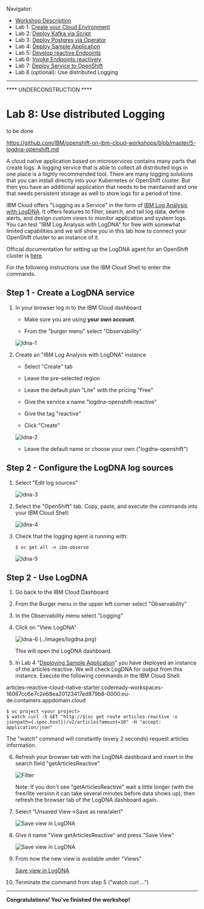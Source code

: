 Navigator:
* [Workshop Description](https://nheidloff.github.io/workshop-quarkus-openshift-reactive-endpoints/)
* Lab 1: [Create your Cloud Environment](lab1.md)
* Lab 2: [Deploy Kafka via Script](lab2.md)
* Lab 3: [Deploy Postgres via Operator](lab3.md)
* Lab 4: [Deploy Sample Application](lab4.md)
* Lab 5: [Develop reactive Endpoints](lab5.md)
* Lab 6: [Invoke Endpoints reactively](lab6.md)
* Lab 7: [Deploy Service to OpenShift](lab7.md)
* Lab 8 (optional): Use distributed Logging

---
**** UNDERCONSTRUCTION ****

# Lab 8: Use distributed Logging

to be done

https://github.com/IBM/openshift-on-ibm-cloud-workshops/blob/master/5-logdna-openshift.md

A cloud native application based on microservices contains many parts that create logs. A logging service that is able to collect all distributed logs in one place is a highly recommended tool. There are many logging solutions that you can install directly into your Kubernetes or OpenShift cluster. But then you have an additional application that needs to be maintained and one that needs persistent storage as well to store logs for a period of time. 

IBM Cloud offers "Logging as a Service" in the form of [IBM Log Analysis with LogDNA](https://cloud.ibm.com/docs/services/Log-Analysis-with-LogDNA?topic=LogDNA-getting-started#getting-started). It offers features to filter, search, and tail log data, define alerts, and design custom views to monitor application and system logs. You can test "IBM Log Analysis with LogDNA" for free with somewhat limited capabilities and we will show you in this lab how to connect your OpenShift cluster to an instance of it.

Official documentation for setting up the LogDNA agent for an OpenShift cluster is [here](https://cloud.ibm.com/docs/services/Log-Analysis-with-LogDNA?topic=LogDNA-config_agent_os_cluster).

For the following instructions use the IBM Cloud Shell to enter the commands.

## Step 1 - Create a LogDNA service

1. In your browser log in to the IBM Cloud dashboard

   * Make sure you are using **your own account**.

   * From the "burger menu" select "Observability"

   ![ldna-1](../images/ldna-1.png)



1. Create an "IBM Log Analysis with LogDNA" instance

   * Select "Create" tab

   * Leave the pre-selected region

   * Leave the default plan "Lite" with the pricing "Free"

   * Give the service a name "logdna-openshift-reactive"
   
   * Give the tag "reactive"

   * Click "Create"

   ![ldna-2](../images/ldna-2.png)

   * Leave the default name or choose your own ("logdna-openshift")

## Step 2 - Configure the LogDNA log sources

1. Select "Edit log sources"

   ![ldna-3](../images/ldna-3.png)

  
1. Select the "OpenShift" tab. Copy, paste, and execute the commands into your IBM Cloud Shell:

   ![ldna-4](../images/ldna-4.png)


1. Check that the logging agent is running with:

   ```
   $ oc get all -n ibm-observe
   ```
   ![ldna-5](../images/ldna-5.png)


   


## Step 2 - Use LogDNA

1. Go back to the IBM Cloud Dashboard
2. From the Burger menu in the upper left corner select "Observability"
3. In the Observability menu select "Logging"
4. Click on "View LogDNA"

   ![ldna-6](../images/ldna-6.png)
   (../images/logdna.png)

   This will open the LogDNA dashboard. 

5. In Lab 4 "[Deploying Sample Application](lab4.md)" you have deployed an instance of the articles-reactive. We will check LogDNA for output from this instance. Execute the following commands in the IBM Cloud Shell:

articles-reactive-cloud-native-starter.codeready-workspaces-16067cc6e7c2e68ea20123417ed879b8-0000.eu-de.containers.appdomain.cloud

   ```
   $ oc project <your project>
   $ watch curl -X GET "http://$(oc get route articles-reactive -o jsonpath={.spec.host})/v2/articles?amount=10" -H "accept: application/json"  
   ```
   
   The "watch" command will constantly (every 2 seconds) request articles information.

6. Refresh your browser tab with the LogDNA dashboard and insert in the search field "getArticlesReactive"

   ![Filter](../images/logdna-filter.png)

    Note: If you don't see "getArticlesReactive" wait a little longer (with the free/lite version it can take several minutes before data shows up), then refresh the browser tab of the LogDNA dashboard again.

7. Select "Unsaved View->Save as new/alert"

   ![Save view in LogDNA](../images/logdna-view-01.png)

8. Give it name "View getArticlesReactive" and press "Save View"
    
   ![Save view in LogDNA](../images/logdna-view-02.png)

9. From now the new view is available under "Views"

   [Save view in LogDNA](../images/logdna-view-03.png)

10. Terminate the command from step 5 ("watch curl ...")

---

__Congratulations! You’ve finished the workshop!__
